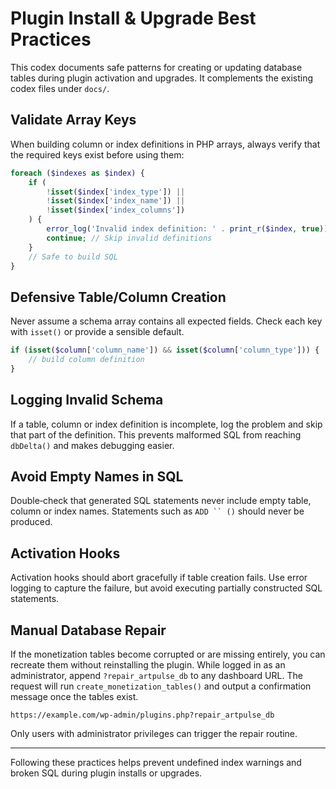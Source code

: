 # Plugin Install & Upgrade Best Practices

This codex documents safe patterns for creating or updating database tables during plugin activation and upgrades. It complements the existing codex files under `docs/`.

## Validate Array Keys

When building column or index definitions in PHP arrays, always verify that the required keys exist before using them:

```php
foreach ($indexes as $index) {
    if (
        !isset($index['index_type']) ||
        !isset($index['index_name']) ||
        !isset($index['index_columns'])
    ) {
        error_log('Invalid index definition: ' . print_r($index, true));
        continue; // Skip invalid definitions
    }
    // Safe to build SQL
}
```

## Defensive Table/Column Creation

Never assume a schema array contains all expected fields. Check each key with `isset()` or provide a sensible default.

```php
if (isset($column['column_name']) && isset($column['column_type'])) {
    // build column definition
}
```

## Logging Invalid Schema

If a table, column or index definition is incomplete, log the problem and skip that part of the definition. This prevents malformed SQL from reaching `dbDelta()` and makes debugging easier.

## Avoid Empty Names in SQL

Double‑check that generated SQL statements never include empty table, column or index names. Statements such as `ADD `` ()` should never be produced.

## Activation Hooks

Activation hooks should abort gracefully if table creation fails. Use error logging to capture the failure, but avoid executing partially constructed SQL statements.

## Manual Database Repair

If the monetization tables become corrupted or are missing entirely, you can recreate them without reinstalling the plugin. While logged in as an administrator, append `?repair_artpulse_db` to any dashboard URL. The request will run `create_monetization_tables()` and output a confirmation message once the tables exist.

```
https://example.com/wp-admin/plugins.php?repair_artpulse_db
```

Only users with administrator privileges can trigger the repair routine.

---

Following these practices helps prevent undefined index warnings and broken SQL during plugin installs or upgrades.
